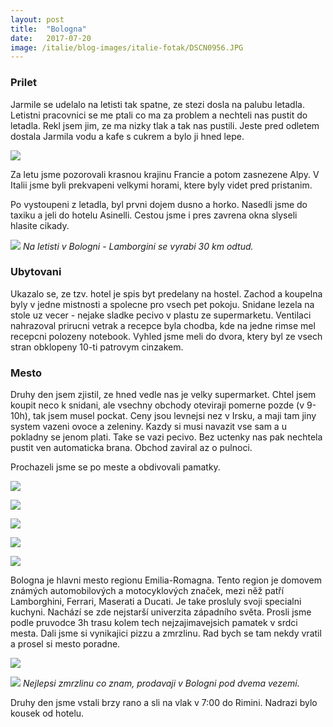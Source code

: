 ```yaml
---
layout: post
title:  "Bologna"
date:   2017-07-20
image: /italie/blog-images/italie-fotak/DSCN0956.JPG
---
```

### Prilet
Jarmile se udelalo na letisti tak spatne, ze stezi dosla na palubu letadla. Letistni pracovnici se me ptali co ma za problem a nechteli nas pustit do letadla. Rekl jsem jim, ze ma nizky tlak a tak nas pustili. Jeste pred odletem dostala Jarmila vodu a kafe s cukrem a bylo ji hned lepe.

![](/italie/blog-images/iphone/IMG_1569.JPG)

Za letu jsme pozorovali krasnou krajinu Francie a potom zasnezene Alpy. V Italii jsme byli prekvapeni velkymi horami, ktere byly videt pred pristanim.

Po vystoupeni z letadla, byl prvni dojem dusno a horko. Nasedli jsme do taxiku a jeli do hotelu Asinelli. Cestou jsme i pres zavrena okna slyseli hlasite cikady. 

![](/italie/blog-images/iphone/IMG_1572.JPG)
*Na letisti v Bologni - Lamborgini se vyrabi 30 km odtud.*

### Ubytovani
Ukazalo se, ze tzv. hotel je spis byt predelany na hostel. Zachod a koupelna byly v jedne mistnosti a spolecne pro vsech pet pokoju. Snidane lezela na stole uz vecer - nejake sladke pecivo v plastu ze supermarketu. Ventilaci nahrazoval prirucni vetrak a recepce byla chodba, kde na jedne rimse mel recepcni polozeny notebook. Vyhled jsme meli do dvora, ktery byl ze vsech stran obklopeny 10-ti patrovym cinzakem. 

### Mesto
Druhy den jsem zjistil, ze hned vedle nas je velky supermarket. Chtel jsem koupit neco k snidani, ale vsechny obchody oteviraji pomerne pozde (v 9-10h), tak jsem musel pockat. Ceny jsou levnejsi nez v Irsku, a maji tam jiny system vazeni ovoce a zeleniny. Kazdy si musi navazit vse sam a u pokladny se jenom plati. Take se vazi pecivo. Bez uctenky nas pak nechtela pustit ven automaticka brana. Obchod zaviral az o pulnoci. 

Prochazeli jsme se po meste a obdivovali pamatky.

![](/italie/blog-images/italie-fotak/DSCN0939.JPG)

![](/italie/blog-images/italie-fotak/DSCN0940.JPG)

![](/italie/blog-images/italie-fotak/DSCN0949.JPG)

![](/italie/blog-images/italie-fotak/DSCN0953.JPG)

![](/italie/blog-images/italie-fotak/DSCN0956.JPG)

Bologna je hlavni mesto regionu Emilia-Romagna. Tento region je domovem známých automobilových a motocyklových značek, mezi něž patří Lamborghini, Ferrari, Maserati a Ducati. Je take prosluly svoji specialni kuchyni. Nachází se zde nejstarší univerzita západního světa. Prosli jsme podle pruvodce 3h trasu kolem tech nejzajimavejsich pamatek v srdci mesta. Dali jsme si vynikajici pizzu a zmrzlinu. Rad bych se tam nekdy vratil a prosel si mesto poradne. 

![](/italie/blog-images/italie-fotak/DSCN0995.JPG)

![](/italie/blog-images/iphone/IMG_1584.JPG)
*Nejlepsi zmrzlinu co znam, prodavaji v Bologni pod dvema vezemi.*

Druhy den jsme vstali brzy rano a sli na vlak v 7:00 do Rimini. Nadrazi bylo kousek od hotelu. 
